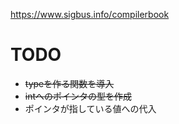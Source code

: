 https://www.sigbus.info/compilerbook

# TODO
* ~~typeを作る関数を導入~~
* ~~intへのポインタの型を作成~~
* ポインタが指している値への代入
